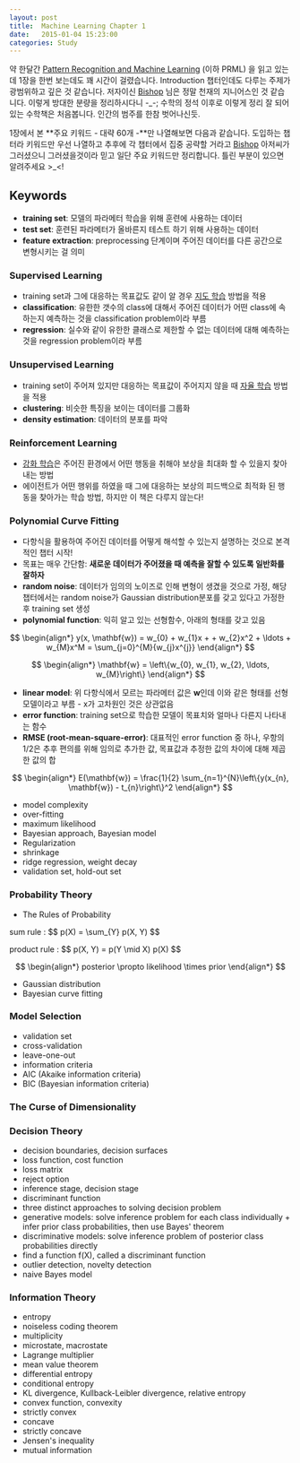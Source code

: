 ```yaml
---
layout: post
title:  Machine Learning Chapter 1
date:   2015-01-04 15:23:00
categories: Study
---
```


약 한달간 [Pattern Recognition and Machine Learning] (이하 PRML) 을 읽고 있는데 1장을 한번 보는데도 꽤 시간이 걸렸습니다.
Introduction 챕터인데도 다루는 주제가 광범위하고 깊은 것 같습니다. 저자이신 [Bishop] 님은 정말 천재의 지니어스인 것 같습니다.
이렇게 방대한 분량을 정리하시다니 -_-; 수학의 정석 이후로 이렇게 정리 잘 되어있는 수학책은 처음봅니다. 인간의 범주를 한참 벗어나신듯.

1장에서 본 **주요 키워드 - 대략 60개 -**만 나열해보면 다음과 같습니다.
도입하는 챕터라 키워드만 우선 나열하고 추후에 각 챕터에서 집중 공략할 거라고 [Bishop] 아저씨가 그러셨으니 그러셨을것이라 믿고 일단 주요 키워드만 정리합니다.
틀린 부분이 있으면 알려주세요 >_<!

## Keywords ##

  * **training set**: 모델의 파라메터 학습을 위해 훈련에 사용하는 데이터
  * **test set**: 훈련된 파라메터가 올바른지 테스트 하기 위해 사용하는 데이터
  * **feature extraction**: preprocessing 단계이며 주어진 데이터를 다른 공간으로 변형시키는 걸 의미

### Supervised Learning ###

* training set과 그에 대응하는 목표값도 같이 알 경우 [지도 학습] 방법을 적용
* **classification**: 유한한 갯수의 class에 대해서 주어진 데이터가 어떤 class에 속하는지 예측하는 것을 classification problem이라 부름
* **regression**: 실수와 같이 유한한 클래스로 제한할 수 없는 데이터에 대해 예측하는 것을 regression problem이라 부름
  
### Unsupervised Learning ###

* training set이 주어져 있지만 대응하는 목표값이 주어지지 않을 때 [자율 학습] 방법을 적용
* **clustering**: 비슷한 특징을 보이는 데이터를 그룹화
* **density estimation**: 데이터의 분포를 파악
  
### Reinforcement Learning ###

* [강화 학습]은 주어진 환경에서 어떤 행동을 취해야 보상을 최대화 할 수 있을지 찾아내는 방법
* 에이전트가 어떤 행위를 하였을 때 그에 대응하는 보상의 피드백으로 최적화 된 행동을 찾아가는 학습 방법, 하지만 이 책은 다루지 않는다!

### Polynomial Curve Fitting ###

* 다항식을 활용하여 주어진 데이터를 어떻게 해석할 수 있는지 설명하는 것으로 본격적인 챕터 시작!
* 목표는 매우 간단함: **새로운 데이터가 주어졌을 때 예측을 잘할 수 있도록 일반화를 잘하자**
* **random noise**: 데이터가 임의의 노이즈로 인해 변형이 생겼을 것으로 가정, 해당 챕터에서는 random noise가 Gaussian distribution분포를 갖고 있다고 가정한 후 training set 생성
* **polynomial function**: 익히 알고 있는 선형함수, 아래의 형태를 갖고 있음

$$
\begin{align*}
 y(x, \mathbf{w}) = w_{0} + w_{1}x + + w_{2}x^2 + \ldots + w_{M}x^M = \sum_{j=0}^{M}{w_{j}x^{j}}
\end{align*}
$$


$$
\begin{align*}
 \mathbf{w} = \left\{w_{0}, w_{1}, w_{2}, \ldots, w_{M}\right\}
\end{align*}
$$

* **linear model**: 위 다항식에서 모르는 파라메터 값은 **w**인데 이와 같은 형태를 선형모델이라고 부름 - x가 고차원인 것은 상관없음
* **error function**: training set으로 학습한 모델이 목표치와 얼마나 다른지 나타내는 함수
* **RMSE (root-mean-square-error)**: 대표적인 error function 중 하나, 우항의 1/2은 추후 편의를 위해 임의로 추가한 값, 목표값과 추정한 값의 차이에 대해 제곱한 값의 합

$$
\begin{align*}
 E(\mathbf{w}) = \frac{1}{2} \sum_{n=1}^{N}\left\{y(x_{n}, \mathbf{w}) - t_{n}\right\}^2
\end{align*}
$$

* model complexity
* over-fitting
* maximum likelihood
* Bayesian approach, Bayesian model
* Regularization
* shrinkage
* ridge regression, weight decay
* validation set, hold-out set

### Probability Theory ###

 * The Rules of Probability

sum rule
: \$$ p(X) = \sum_{Y} p(X, Y) $$

product rule
: \$$ p(X, Y) = p(Y \mid X) p(X) $$

$$
\begin{align*}
 posterior \propto likelihood \times prior
\end{align*}
$$

 * Gaussian distribution
 * Bayesian curve fitting

### Model Selection ###

 * validation set
 * cross-validation
 * leave-one-out
 * information criteria
 * AIC (Akaike information criteria)
 * BIC (Bayesian information criteria)

### The Curse of Dimensionality ###

### Decision Theory ###

* decision boundaries, decision surfaces
* loss function, cost function
* loss matrix
* reject option
* inference stage, decision stage
* discriminant function
* three distinct approaches to solving decision problem
* generative models: solve inference problem for each class individually + infer prior class probabilities, then use Bayes' theorem
* discriminative models: solve inference problem of posterior class probabilities directly
* find a function f(X), called a discriminant function
* outlier detection, novelty detection
* naive Bayes model
 
### Information Theory ###
 
* entropy
* noiseless coding theorem
* multiplicity
* microstate, macrostate
* Lagrange multiplier
* mean value theorem
* differential entropy
* conditional entropy
* KL divergence, Kullback-Leibler divergence, relative entropy
* convex function, convexity
* strictly convex
* concave
* strictly concave
* Jensen's inequality
* mutual information

[Pattern Recognition and Machine Learning]: http://www.amazon.com/Pattern-Recognition-Learning-Information-Statistics/dp/0387310738
[Bishop]: http://en.wikipedia.org/wiki/Christopher_Bishop
[지도 학습]: http://ko.wikipedia.org/wiki/%EC%A7%80%EB%8F%84_%ED%95%99%EC%8A%B5
[자율 학습]: http://ko.wikipedia.org/wiki/%EC%9E%90%EC%9C%A8_%ED%95%99%EC%8A%B5_(%EA%B8%B0%EA%B3%84_%ED%95%99%EC%8A%B5)
[강화 학습]: http://ko.wikipedia.org/wiki/%EA%B0%95%ED%99%94_%ED%95%99%EC%8A%B5